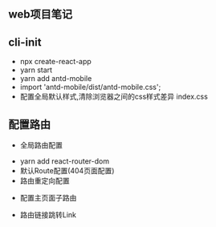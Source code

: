 ## web项目笔记

## cli-init
* npx create-react-app <file name>
* yarn start
* yarn add antd-mobile
* import 'antd-mobile/dist/antd-mobile.css';
* 配置全局默认样式,清除浏览器之间的css样式差异 index.css

## 配置路由
* 全局路由配置
- yarn add react-router-dom
- 默认Route配置(404页面配置)
- 路由重定向配置

* 配置主页面子路由
- 路由链接跳转Link
